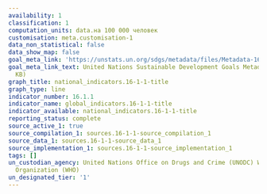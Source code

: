 ```yaml
---
availability: 1
classification: 1
computation_units: data.на 100 000 человек
customisation: meta.customisation-1
data_non_statistical: false
data_show_map: false
goal_meta_link: 'https://unstats.un.org/sdgs/metadata/files/Metadata-16-01-01.pdf '
goal_meta_link_text: United Nations Sustainable Development Goals Metadata (PDF 222
  KB)
graph_title: national_indicators.16-1-1-title
graph_type: line
indicator_number: 16.1.1
indicator_name: global_indicators.16-1-1-title
indicator_available: national_indicators.16-1-1-title
reporting_status: complete
source_active_1: true
source_compilation_1: sources.16-1-1-source_compilation_1
source_data_1: sources.16-1-1-source_data_1
source_implementation_1: sources.16-1-1-source_implementation_1
tags: []
un_custodian_agency: United Nations Office on Drugs and Crime (UNODC) World Health
  Organization (WHO)
un_designated_tier: '1'
---
```

